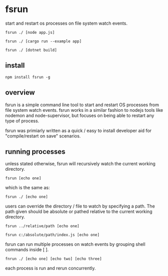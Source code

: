 # fsrun

start and restart os processes on file system watch events.

```
fsrun ./ [node app.js]

fsrun ./ [cargo run --example app]

fsrun ./ [dotnet build]
```
## install
```
npm install fsrun -g
```

## overview

fsrun is a simple command line tool to start and restart OS
processes from file system watch events. fsrun works in a similar 
fashion to nodejs tools like nodemon and node-supervisor, 
but focuses on being able to restart any type of process.

fsrun was primiarly written as a quick / easy to install developer aid for "compile/restart 
on save" scenarios.

## running processes

unless stated otherwise, fsrun will recursively watch the current working directory.
```
fsrun [echo one]
```
which is the same as:
```
fsrun ./ [echo one]
```
users can override the directory / file to watch by specifying a path. The path given
should be absolute or pathed relative to the current working directory.
```
fsrun ../relative/path [echo one]

fsrun c:/absolute/path/index.js [echo one]
```
fsrun can run multiple processes on watch events by grouping shell commands inside [  ].
```
fnrun ./ [echo one] [echo two] [echo three]
```
each process is run and rerun concurrently.